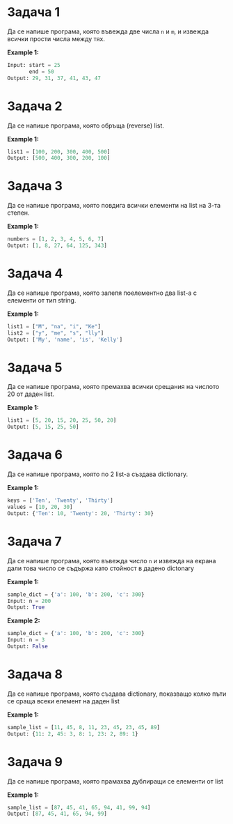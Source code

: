 # Задача 1
Да се напише програма, която въвежда две числа `n` и `m`, и извежда всички прости числа между тях.

**Example 1:**
```python
Input: start = 25
       end = 50
Output: 29, 31, 37, 41, 43, 47
```

# Задача 2
Да се напише програма, която обръща (reverse) list.

**Example 1:**
```python
list1 = [100, 200, 300, 400, 500]
Output: [500, 400, 300, 200, 100]
```

# Задача 3
Да се напише програма, която повдига всички елементи на list на 3-та степен.

**Example 1:**
```python
numbers = [1, 2, 3, 4, 5, 6, 7]
Output: [1, 8, 27, 64, 125, 343]
```

# Задача 4
Да се напише програма, която залепя поелементно два list-а с елементи от тип string.

**Example 1:**
```python
list1 = ["M", "na", "i", "Ke"]
list2 = ["y", "me", "s", "lly"]
Output: ['My', 'name', 'is', 'Kelly']
```

# Задача 5
Да се напише програма, която премахва всички срещания на числото 20 от даден list.

**Example 1:**
```python
list1 = [5, 20, 15, 20, 25, 50, 20]
Output: [5, 15, 25, 50]
```

# Задача 6
Да се напише програма, която по 2 list-a създава dictionary.

**Example 1:**
```python
keys = ['Ten', 'Twenty', 'Thirty']
values = [10, 20, 30]
Output: {'Ten': 10, 'Twenty': 20, 'Thirty': 30}
```

# Задача 7
Да се напише програма, която въвежда число `n` и извежда на екрана дали това число се съдържа като стойност в дадено dictonary

**Example 1:**
```python
sample_dict = {'a': 100, 'b': 200, 'c': 300}
Input: n = 200
Output: True
```

**Example 2:**
```python
sample_dict = {'a': 100, 'b': 200, 'c': 300}
Input: n = 3
Output: False
```

# Задача 8
Да се напише програма, която създава dictionary, показващо колко пъти се сраща всеки елемент на даден list

**Example 1:**
```python
sample_list = [11, 45, 8, 11, 23, 45, 23, 45, 89]
Output: {11: 2, 45: 3, 8: 1, 23: 2, 89: 1}
```

# Задача 9
Да се напише програма, която прамахва дублиращи се елементи от list

**Example 1:**
```python
sample_list = [87, 45, 41, 65, 94, 41, 99, 94]
Output: [87, 45, 41, 65, 94, 99]
```